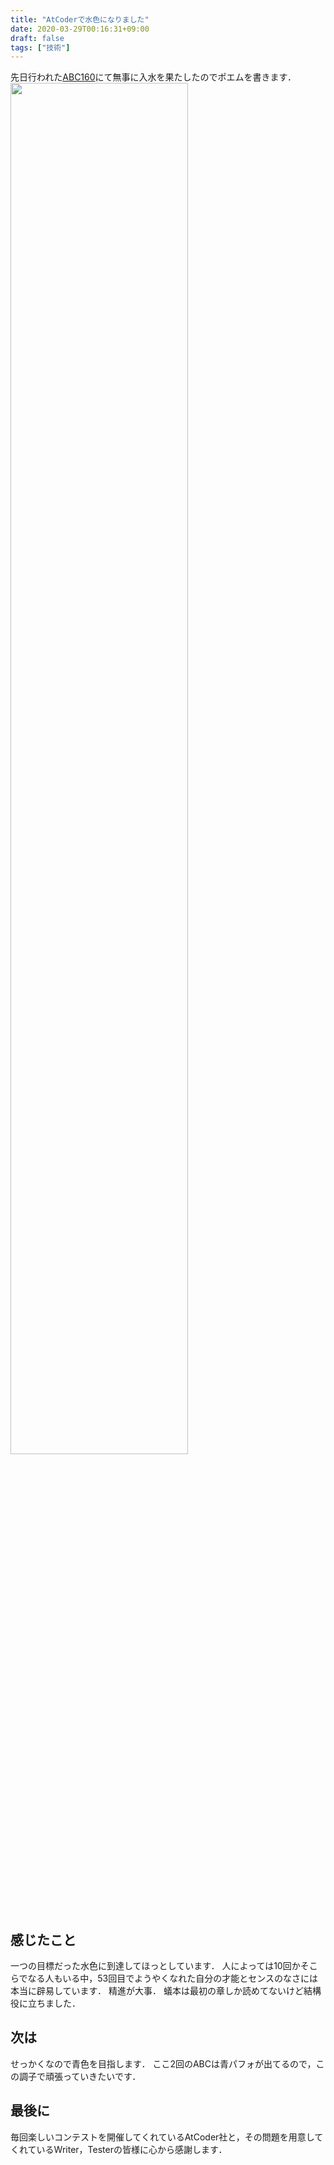 ```yaml
---
title: "AtCoderで水色になりました"
date: 2020-03-29T00:16:31+09:00
draft: false
tags: ["技術"]
---
```


先日行われた[ABC160](https://atcoder.jp/contests/abc160)にて無事に入水を果たしたのでポエムを書きます．
<img src="/img/blog/nyusui.png" height="75%" width="75%">

## 感じたこと
一つの目標だった水色に到達してほっとしています．
人によっては10回かそこらでなる人もいる中，53回目でようやくなれた自分の才能とセンスのなさには本当に辟易しています．
精進が大事．
蟻本は最初の章しか読めてないけど結構役に立ちました．

## 次は
せっかくなので青色を目指します．
ここ2回のABCは青パフォが出てるので，この調子で頑張っていきたいです．

## 最後に
毎回楽しいコンテストを開催してくれているAtCoder社と，その問題を用意してくれているWriter，Testerの皆様に心から感謝します．
